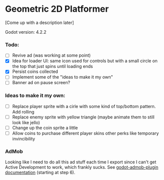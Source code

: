 # Geometric 2D Platformer

[Come up with a description later]

Godot version: 4.2.2

### Todo:

-   [ ] Revive ad (was working at some point)
-   [x] Idea for loader UI: same icon used for controls but with a small circle on the top that just spins until loading ends
-   [x] Persist coins collected
-   [ ] Implement some of the "ideas to make it my own"
-   [ ] Banner ad on pause screen?

### Ideas to make it my own:

-   [ ] Replace player sprite with a cirle with some kind of top/bottom pattern. Add rolling
-   [ ] Replace enemy sprite with yellow triangle (maybe animate them to still look like jello)
-   [ ] Change up the coin sprite a little
-   [ ] Allow coins to purchase different player skins other perks like temporary invincibility

### AdMob

Looking like I need to do all this ad stuff each time I export since I can't get Active Development to work, which frankly sucks. See [godot-admob-plugin documentation](https://poingstudios.github.io/godot-admob-plugin/#__tabbed_2_2) (starting at step 6).

